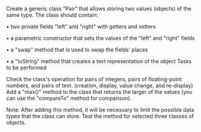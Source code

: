 Create a generic class "Pair" that allows storing two values (objects) of the same type. The class should contain:

• two private fields "left" and "right" with getters and setters

• a parametric constructor that sets the values of the "left" and "right" fields

• a "swap" method that is used to swap the fields' places

• a "toString" method that creates a text representation of the object Tasks to be performed

Check the class's operation for pairs of integers, pairs of floating-point numbers, and pairs of text. (creation, display, value change, and re-display) Add a "max()" method to the class that returns the larger of the values (you can use the "compareTo" method for comparison).

Note: After adding this method, it will be necessary to limit the possible data types that the class can store. Test the method for selected three classes of objects.
